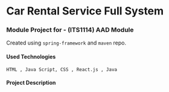 # Car Rental Service Full System
### Module Project for - (ITS1114) AAD Module

Created using <code>spring-framework</code> and <code>maven</code> repo.
<br> 
#### Used Technologies
    HTML , Java Script, CSS , React.js , Java
    
#### Project Description 
 
